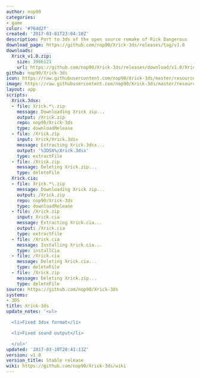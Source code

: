 ```yaml
---
author: nop90
categories:
- game
color: '#764d2f'
created: '2017-03-01T23:04:10Z'
description: Port to 3ds of the open source remake of Rick Dangerous
download_page: https://github.com/nop90/Xrick-3ds/releases/tag/v1.0
downloads:
  Xrick_v1.0.zip:
    size: 3966121
    url: https://github.com/nop90/Xrick-3ds/releases/download/v1.0/Xrick_v1.0.zip
github: nop90/Xrick-3ds
icon: https://raw.githubusercontent.com/nop90/Xrick-3ds/master/resources/icon.png
image: https://raw.githubusercontent.com/nop90/Xrick-3ds/master/resources/banner.png
layout: app
scripts:
  Xrick.3dsx:
  - file: Xrick.*\.zip
    message: Downloading Xrick zip...
    output: /Xrick.zip
    repo: nop90/Xrick-3ds
    type: downloadRelease
  - file: /Xrick.zip
    input: Xrick/Xrick.3dsx
    message: Extracting Xrick.3dsx...
    output: '%3DSX%/Xrick.3dsx'
    type: extractFile
  - file: /Xrick.zip
    message: Deleting Xrick.zip...
    type: deleteFile
  Xrick.cia:
  - file: Xrick.*\.zip
    message: Downloading Xrick zip...
    output: /Xrick.zip
    repo: nop90/Xrick-3ds
    type: downloadRelease
  - file: /Xrick.zip
    input: Xrick.cia
    message: Extracting Xrick.cia...
    output: /Xrick.cia
    type: extractFile
  - file: /Xrick.cia
    message: Installing Xrick.cia...
    type: installCia
  - file: /Xrick.cia
    message: Deleting Xrick.cia...
    type: deleteFile
  - file: /Xrick.zip
    message: Deleting Xrick.zip...
    type: deleteFile
source: https://github.com/nop90/Xrick-3ds
systems:
- 3DS
title: Xrick-3ds
update_notes: '<ul>

  <li>Fixed 3dsx format</li>

  <li>Fixed sound output</li>

  </ul>'
updated: '2017-03-10T20:41:13Z'
version: v1.0
version_title: Stable release
wiki: https://github.com/nop90/Xrick-3ds/wiki
---
```

